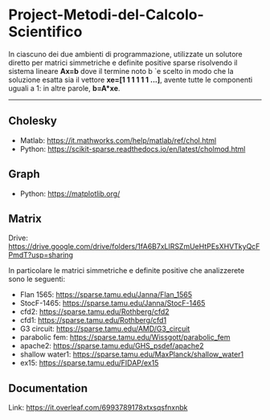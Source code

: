 # Project-Metodi-del-Calcolo-Scientifico

In ciascuno dei due ambienti di programmazione, utilizzate un solutore diretto per matrici simmetriche e definite
positive sparse risolvendo il sistema lineare **Ax=b** dove il termine noto b `e scelto in modo che la soluzione esatta
sia il vettore **xe=[1 1 1 1 1 1 ...]**, avente tutte le componenti uguali a 1: in altre parole, **b=A*xe**.

---

## Cholesky

- Matlab: https://it.mathworks.com/help/matlab/ref/chol.html
- Python: https://scikit-sparse.readthedocs.io/en/latest/cholmod.html

## Graph

- Python: https://matplotlib.org/

## Matrix

Drive: https://drive.google.com/drive/folders/1fA6B7xLlRSZmUeHtPEsXHVTkyQcFPmdT?usp=sharing

In particolare le matrici simmetriche e definite positive che analizzerete sono le seguenti:

- Flan 1565: https://sparse.tamu.edu/Janna/Flan_1565
- StocF-1465: https://sparse.tamu.edu/Janna/StocF-1465
- cfd2: https://sparse.tamu.edu/Rothberg/cfd2
- cfd1: https://sparse.tamu.edu/Rothberg/cfd1
- G3 circuit: https://sparse.tamu.edu/AMD/G3_circuit
- parabolic fem: https://sparse.tamu.edu/Wissgott/parabolic_fem
- apache2: https://sparse.tamu.edu/GHS_psdef/apache2
- shallow water1: https://sparse.tamu.edu/MaxPlanck/shallow_water1
- ex15: https://sparse.tamu.edu/FIDAP/ex15

## Documentation

Link: https://it.overleaf.com/6993789178xtxsqsfnxnbk

